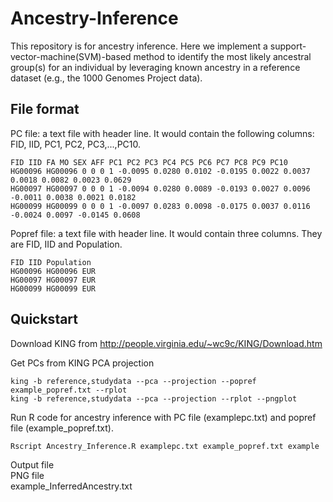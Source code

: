 # Ancestry-Inference

This repository is for ancestry inference.
Here we implement a support-vector-machine(SVM)-based method to identify the most likely ancestral group(s) for an individual by leveraging known ancestry in a reference dataset (e.g., the 1000 Genomes Project data).


## File format
PC file: a text file with header line. It would contain the following columns: FID, IID, PC1, PC2, PC3,...,PC10. <br/>
```{bash}
FID IID FA MO SEX AFF PC1 PC2 PC3 PC4 PC5 PC6 PC7 PC8 PC9 PC10
HG00096 HG00096 0 0 0 1 -0.0095 0.0280 0.0102 -0.0195 0.0022 0.0037 0.0018 0.0082 0.0023 0.0629
HG00097 HG00097 0 0 0 1 -0.0094 0.0280 0.0089 -0.0193 0.0027 0.0096 -0.0011 0.0038 0.0021 0.0182
HG00099 HG00099 0 0 0 1 -0.0097 0.0283 0.0098 -0.0175 0.0037 0.0116 -0.0024 0.0097 -0.0145 0.0608
```

Popref file: a text file with header line. It would contain three columns. They are FID, IID and Population.
```{bash}
FID IID Population
HG00096 HG00096 EUR
HG00097 HG00097 EUR
HG00099 HG00099 EUR
```

## Quickstart

Download KING from http://people.virginia.edu/~wc9c/KING/Download.htm


Get PCs from KING PCA projection 
```{bash}
king -b reference,studydata --pca --projection --popref example_popref.txt --rplot
king -b reference,studydata --pca --projection --rplot --pngplot
```

Run R code for ancestry inference with PC file (examplepc.txt) and popref file (example_popref.txt).
```{bash}
Rscript Ancestry_Inference.R examplepc.txt example_popref.txt example
```

Output file <br/>
PNG file <br/>
example_InferredAncestry.txt
